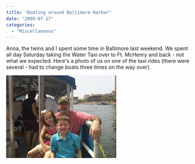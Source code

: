 ```yaml
---
title: "Boating around Baltimore Harbor"
date: "2009-07-17"
categories: 
  - "Miscellaneous"
---
```


Anna, the twins and I spent some time in Baltimore last weekend. We spent all day Saturday taking the Water Taxi over to Ft. McHenry and back - not what we expected. Here's a photo of us on one of the taxi rides (there were several - had to change boats three times on the way over).

![Water Taxi Ride](images/IMG00019-20090711-1134-300x225.jpg "Water Taxi Ride")

